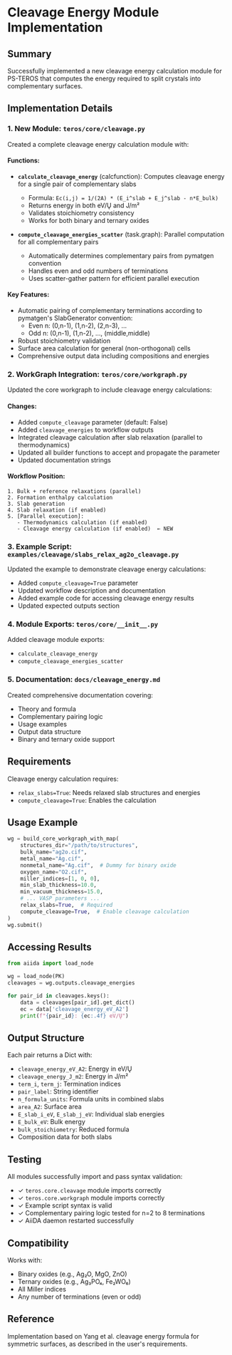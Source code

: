 # Cleavage Energy Module Implementation

## Summary

Successfully implemented a new cleavage energy calculation module for PS-TEROS that computes the energy required to split crystals into complementary surfaces.

## Implementation Details

### 1. New Module: `teros/core/cleavage.py`

Created a complete cleavage energy calculation module with:

#### Functions:
- **`calculate_cleavage_energy`** (calcfunction): Computes cleavage energy for a single pair of complementary slabs
  - Formula: `Ec(i,j) = 1/(2A) * (E_i^slab + E_j^slab - n*E_bulk)`
  - Returns energy in both eV/Ų and J/m²
  - Validates stoichiometry consistency
  - Works for both binary and ternary oxides

- **`compute_cleavage_energies_scatter`** (task.graph): Parallel computation for all complementary pairs
  - Automatically determines complementary pairs from pymatgen convention
  - Handles even and odd numbers of terminations
  - Uses scatter-gather pattern for efficient parallel execution

#### Key Features:
- Automatic pairing of complementary terminations according to pymatgen's SlabGenerator convention:
  - Even n: (0,n-1), (1,n-2), (2,n-3), ...
  - Odd n: (0,n-1), (1,n-2), ..., (middle,middle)
- Robust stoichiometry validation
- Surface area calculation for general (non-orthogonal) cells
- Comprehensive output data including compositions and energies

### 2. WorkGraph Integration: `teros/core/workgraph.py`

Updated the core workgraph to include cleavage energy calculations:

#### Changes:
- Added `compute_cleavage` parameter (default: False)
- Added `cleavage_energies` to workflow outputs
- Integrated cleavage calculation after slab relaxation (parallel to thermodynamics)
- Updated all builder functions to accept and propagate the parameter
- Updated documentation strings

#### Workflow Position:
```
1. Bulk + reference relaxations (parallel)
2. Formation enthalpy calculation
3. Slab generation
4. Slab relaxation (if enabled)
5. [Parallel execution]:
   - Thermodynamics calculation (if enabled)
   - Cleavage energy calculation (if enabled)  ← NEW
```

### 3. Example Script: `examples/cleavage/slabs_relax_ag2o_cleavage.py`

Updated the example to demonstrate cleavage energy calculations:
- Added `compute_cleavage=True` parameter
- Updated workflow description and documentation
- Added example code for accessing cleavage energy results
- Updated expected outputs section

### 4. Module Exports: `teros/core/__init__.py`

Added cleavage module exports:
- `calculate_cleavage_energy`
- `compute_cleavage_energies_scatter`

### 5. Documentation: `docs/cleavage_energy.md`

Created comprehensive documentation covering:
- Theory and formula
- Complementary pairing logic
- Usage examples
- Output data structure
- Binary and ternary oxide support

## Requirements

Cleavage energy calculation requires:
- `relax_slabs=True`: Needs relaxed slab structures and energies
- `compute_cleavage=True`: Enables the calculation

## Usage Example

```python
wg = build_core_workgraph_with_map(
    structures_dir="/path/to/structures",
    bulk_name="ag2o.cif",
    metal_name="Ag.cif",
    nonmetal_name="Ag.cif",  # Dummy for binary oxide
    oxygen_name="O2.cif",
    miller_indices=[1, 0, 0],
    min_slab_thickness=10.0,
    min_vacuum_thickness=15.0,
    # ... VASP parameters ...
    relax_slabs=True,  # Required
    compute_cleavage=True,  # Enable cleavage calculation
)
wg.submit()
```

## Accessing Results

```python
from aiida import load_node

wg = load_node(PK)
cleavages = wg.outputs.cleavage_energies

for pair_id in cleavages.keys():
    data = cleavages[pair_id].get_dict()
    ec = data['cleavage_energy_eV_A2']
    print(f"{pair_id}: {ec:.4f} eV/Ų")
```

## Output Structure

Each pair returns a Dict with:
- `cleavage_energy_eV_A2`: Energy in eV/Ų
- `cleavage_energy_J_m2`: Energy in J/m²
- `term_i`, `term_j`: Termination indices
- `pair_label`: String identifier
- `n_formula_units`: Formula units in combined slabs
- `area_A2`: Surface area
- `E_slab_i_eV`, `E_slab_j_eV`: Individual slab energies
- `E_bulk_eV`: Bulk energy
- `bulk_stoichiometry`: Reduced formula
- Composition data for both slabs

## Testing

All modules successfully import and pass syntax validation:
- ✓ `teros.core.cleavage` module imports correctly
- ✓ `teros.core.workgraph` module imports correctly
- ✓ Example script syntax is valid
- ✓ Complementary pairing logic tested for n=2 to 8 terminations
- ✓ AiiDA daemon restarted successfully

## Compatibility

Works with:
- Binary oxides (e.g., Ag₂O, MgO, ZnO)
- Ternary oxides (e.g., Ag₃PO₄, Fe₂WO₆)
- All Miller indices
- Any number of terminations (even or odd)

## Reference

Implementation based on Yang et al. cleavage energy formula for symmetric surfaces, as described in the user's requirements.

